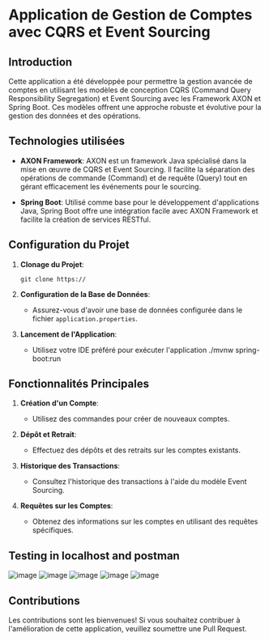 # Application de Gestion de Comptes avec CQRS et Event Sourcing

## Introduction

Cette application a été développée pour permettre la gestion avancée de comptes en utilisant les modèles de conception CQRS (Command Query Responsibility Segregation) et Event Sourcing avec les Framework AXON et Spring Boot. Ces modèles offrent une approche robuste et évolutive pour la gestion des données et des opérations.

## Technologies utilisées

- **AXON Framework**: AXON est un framework Java spécialisé dans la mise en œuvre de CQRS et Event Sourcing. Il facilite la séparation des opérations de commande (Command) et de requête (Query) tout en gérant efficacement les événements pour le sourcing.
  
- **Spring Boot**: Utilisé comme base pour le développement d'applications Java, Spring Boot offre une intégration facile avec AXON Framework et facilite la création de services RESTful.

## Configuration du Projet

1. **Clonage du Projet**:
   ```
   git clone https://

2. **Configuration de la Base de Données**:
   - Assurez-vous d'avoir une base de données configurée dans le fichier `application.properties`.

3. **Lancement de l'Application**:
   - Utilisez votre IDE préféré pour exécuter l'application 
     ./mvnw spring-boot:run
     

## Fonctionnalités Principales

1. **Création d'un Compte**:
   - Utilisez des commandes pour créer de nouveaux comptes.

2. **Dépôt et Retrait**:
   - Effectuez des dépôts et des retraits sur les comptes existants.

3. **Historique des Transactions**:
   - Consultez l'historique des transactions à l'aide du modèle Event Sourcing.

4. **Requêtes sur les Comptes**:
   - Obtenez des informations sur les comptes en utilisant des requêtes spécifiques.



## Testing in localhost and postman 
![image](https://github.com/salsabile18/Event-Driven-Architecture32/assets/100244944/dd8d256d-0aa6-49e0-b490-d52a40d4630d)
![image](https://github.com/salsabile18/Event-Driven-Architecture32/assets/100244944/bfed79d9-e836-4ef8-99db-ac5b818cf93b)
![image](https://github.com/salsabile18/Event-Driven-Architecture32/assets/100244944/bbe8d02e-74f4-4c3f-a73c-2fcad1ba8002)
![image](https://github.com/salsabile18/Event-Driven-Architecture32/assets/100244944/2889aabf-4531-4937-8da4-7aca5bd258fa)
![image](https://github.com/salsabile18/Event-Driven-Architecture32/assets/100244944/e7b1267a-acb0-4579-b673-9e1595343714)



## Contributions

Les contributions sont les bienvenues! Si vous souhaitez contribuer à l'amélioration de cette application, veuillez soumettre une Pull Request.

